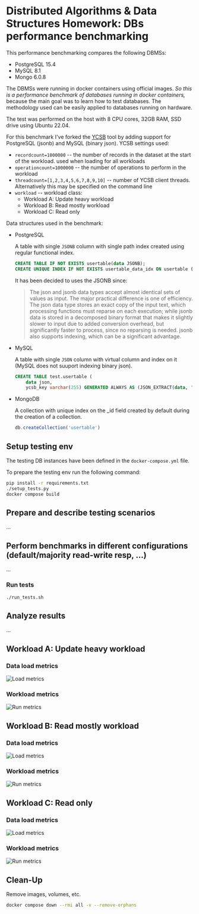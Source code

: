 # Distributed Algorithms & Data Structures Homework: DBs performance benchmarking

This performance benchmarking compares the following DBMSs:
- PostgreSQL 15.4
- MySQL 8.1
- Mongo 6.0.8

The DBMSs were running in docker containers using official images. *So this is a performance benchmark of databases running in docker containers,* because the main goal was to learn how to test databases. The methodology used can be easily applied to databases running on hardware.

The test was performed on the host with 8 CPU cores, 32GB RAM, SSD drive using Ubuntu 22.04.

For this benchmark I've forked the [YCSB](https://github.com/brianfrankcooper/YCSB) tool by adding support for PostgreSQL (jsonb) and MySQL (binary json). YCSB settings used:
- `recordcount=1000000` -- the number of records in the dataset at the start of the workload. used when loading for all workloads
- `operationcount=1000000` -- the number of operations to perform in the workload
- `threadcount=[1,2,3,4,5,6,7,8,9,10]` -- number of YCSB client threads. Alternatively this may be specified on the command line
- `workload` -- workload class:
  - Workload A: Update heavy workload
  - Workload B: Read mostly workload
  - Workload C: Read only

Data structures used in the benchmark:

- PostgreSQL

    A table with single `JSONB` column with single path index created using regular functional index.
    ```sql
    CREATE TABLE IF NOT EXISTS usertable(data JSONB);
    CREATE UNIQUE INDEX IF NOT EXISTS usertable_data_idx ON usertable ((data->>'YCSB_KEY'));
    ```
    It has been decided to uses the JSONB since:
    > The json and jsonb data types accept almost identical sets of values as input. The major practical difference is one of efficiency. The json data type stores an exact copy of the input text, which processing functions must reparse on each execution; while jsonb data is stored in a decomposed binary format that makes it slightly slower to input due to added conversion overhead, but significantly faster to process, since no reparsing is needed. jsonb also supports indexing, which can be a significant advantage.

- MySQL

    A table with single `JSON` column with virtual column and index on it (MySQL does not suuport indexing binary json).
    ```sql
    CREATE TABLE test.usertable (
        data json,
        ycsb_key varchar(255) GENERATED ALWAYS AS (JSON_EXTRACT(data, '$.YCSB_KEY')) STORED PRIMARY KEY);
    ```

- MongoDB

    A collection with unique index on the _id field created by default during the creation of a collection.
    ```js
    db.createCollection('usertable')
    ```


## Setup testing env

The testing DB instances have been defined in the `docker-compose.yml` file.

To prepare the testing env run the following command:
```sh
pip install -r requirements.txt
./setup_tests.py
docker compose build
```

## Prepare and describe testing scenarios
...


## Perform benchmarks in different configurations (default/majority read-write resp, …)
...

### Run tests
```sh
./run_tests.sh
```

## Analyze results
...

## Workload A: Update heavy workload

### Data load metrics
![Load metrics](report_output/report_workloada_load.png)

### Workload metrics
![Run metrics](report_output/report_workloada_run.png)

## Workload B: Read mostly workload

### Data load metrics
![Load metrics](report_output/report_workloadb_load.png)

### Workload metrics
![Run metrics](report_output/report_workloadb_run.png)

## Workload C: Read only

### Data load metrics
![Load metrics](report_output/report_workloadc_load.png)

### Workload metrics
![Run metrics](report_output/report_workloadc_run.png)

## Clean-Up

Remove images, volumes, etc.
```sh
docker compose down --rmi all -v --remove-orphans
```
